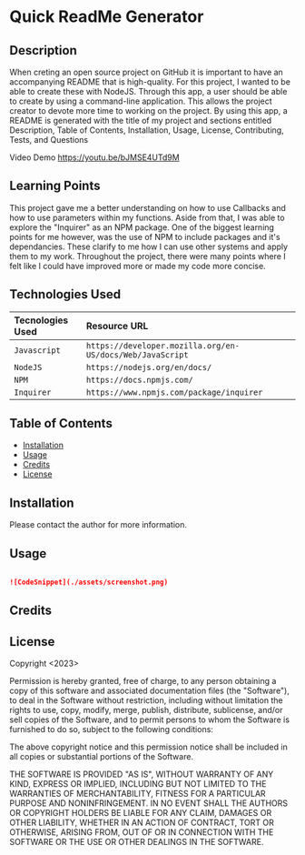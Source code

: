 # Quick ReadMe Generator

## Description 

When creting an open source project on GitHub it is important to have an accompanying README that is high-quality. For this project, I wanted to be able to create these with NodeJS. Through this app, a user should be able to create by using a command-line application. This allows the project creator to devote more time to working on the project. By using this app, a README is generated with the title of my project and sections entitled Description, Table of Contents, Installation, Usage, License, Contributing, Tests, and Questions

Video Demo
https://youtu.be/bJMSE4UTd9M

## Learning Points

This project gave me a better understanding on how to use Callbacks and how to use parameters within my functions. Aside from that, I was able to explore the "Inquirer" as an NPM package. One of the biggest learning points for me however, was the use of NPM to include packages and it's dependancies. These clarify to me how I can use other systems and apply them to my work. Throughout the project, there were many points where I felt like I could have improved more or made my code more concise. 

## Technologies Used

| Tecnologies Used | Resource URL     | 
| :-------- | :------- | 
| `Javascript` | `https://developer.mozilla.org/en-US/docs/Web/JavaScript` | 
| `NodeJS` | `https://nodejs.org/en/docs/` | 
| `NPM` | `https://docs.npmjs.com/` | 
| `Inquirer` | `https://www.npmjs.com/package/inquirer` | 


## Table of Contents 
* [Installation](#installation)
* [Usage](#usage)
* [Credits](#credits)
* [License](#license)


## Installation

Please contact the author for more information.


## Usage 


```md

![CodeSnippet](./assets/screenshot.png)

```
## Credits
    


## License
Copyright <2023> <Daniele Bensan>

Permission is hereby granted, free of charge, to any person obtaining a copy of this software and associated documentation files (the "Software"), to deal in the Software without restriction, including without limitation the rights to use, copy, modify, merge, publish, distribute, sublicense, and/or sell copies of the Software, and to permit persons to whom the Software is furnished to do so, subject to the following conditions:

The above copyright notice and this permission notice shall be included in all copies or substantial portions of the Software.

THE SOFTWARE IS PROVIDED "AS IS", WITHOUT WARRANTY OF ANY KIND, EXPRESS OR IMPLIED, INCLUDING BUT NOT LIMITED TO THE WARRANTIES OF MERCHANTABILITY, FITNESS FOR A PARTICULAR PURPOSE AND NONINFRINGEMENT. IN NO EVENT SHALL THE AUTHORS OR COPYRIGHT HOLDERS BE LIABLE FOR ANY CLAIM, DAMAGES OR OTHER LIABILITY, WHETHER IN AN ACTION OF CONTRACT, TORT OR OTHERWISE, ARISING FROM, OUT OF OR IN CONNECTION WITH THE SOFTWARE OR THE USE OR OTHER DEALINGS IN THE SOFTWARE.



